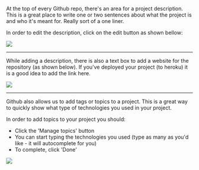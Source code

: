 
At the top of every Github repo, there's an area for a project description. This is a great place to write one or two sentences about what the project is and who it's meant for. Really sort of a one liner.

  

In order to edit the description, click on the edit button as shown bellow:

  

![](https://kernel-files.s3-eu-west-1.amazonaws.com/images/PROD_A2033-0.png)

---
  

While adding a description, there is also a text box to add a website for the repository (as shown below). If you've deployed your project (to heroku) it is a good idea to add the link here.

  

![](https://kernel-files.s3-eu-west-1.amazonaws.com/images/PROD_A2033-1.png)

  

----------

  

Github also allows us to add tags or topics to a project. This is a great way to quickly show what type of technologies you used in your project.

  

In order to add topics to your project you should:

-   Click the 'Manage topics' button
-   You can start typing the technologies you used (type as many as you'd like - it will autocomplete for you)
-   To complete, click 'Done'

  

![](https://kernel-files.s3-eu-west-1.amazonaws.com/images/PROD_A2033-2.png)